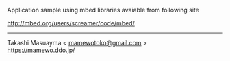 Application sample using mbed libraries avaiable from following site

http://mbed.org/users/screamer/code/mbed/

----
Takashi Masuayma < mamewotoko@gmail.com >  
https://mamewo.ddo.jp/
